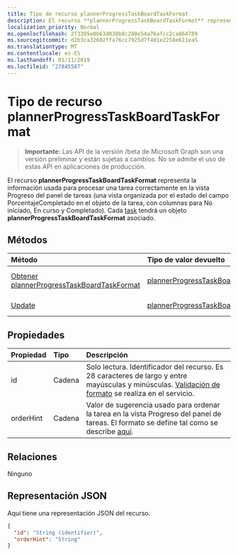 ```yaml
---
title: Tipo de recurso plannerProgressTaskBoardTaskFormat
description: El recurso **plannerProgressTaskBoardTaskFormat** representa la información usada para procesar una tarea correctamente en la vista Progreso del panel de tareas (una vista organizada por el estado del campo PorcentajeCompletado en el objeto de la tarea, con columnas para No iniciado, En curso y Completado). Cada task tendrá un objeto **plannerProgressTaskBoardTaskFormat** asociado.
localization_priority: Normal
ms.openlocfilehash: 2f3395e0b63d038b8c280e54a76afcc2ca864789
ms.sourcegitcommit: d2b3ca32602ffa76cc7925d7f4d1e2258e611ea5
ms.translationtype: MT
ms.contentlocale: es-ES
ms.lasthandoff: 01/11/2019
ms.locfileid: "27845587"
---
```

# <a name="plannerprogresstaskboardtaskformat-resource-type"></a>Tipo de recurso plannerProgressTaskBoardTaskFormat

> **Importante:** Las API de la versión /beta de Microsoft Graph son una versión preliminar y están sujetas a cambios. No se admite el uso de estas API en aplicaciones de producción.

El recurso **plannerProgressTaskBoardTaskFormat** representa la información usada para procesar una tarea correctamente en la vista Progreso del panel de tareas (una vista organizada por el estado del campo PorcentajeCompletado en el objeto de la tarea, con columnas para No iniciado, En curso y Completado). Cada [task](plannertask.md) tendrá un objeto **plannerProgressTaskBoardTaskFormat** asociado.


## <a name="methods"></a>Métodos

| Método           | Tipo de valor devuelto    |Descripción|
|:---------------|:--------|:----------|
|[Obtener plannerProgressTaskBoardTaskFormat](../api/plannerprogresstaskboardtaskformat-get.md) | [plannerProgressTaskBoardTaskFormat](plannerprogresstaskboardtaskformat.md) |Leer las propiedades y las relaciones del objeto **plannerProgressTaskBoardTaskFormat**.|
|[Update](../api/plannerprogresstaskboardtaskformat-update.md) | [plannerProgressTaskBoardTaskFormat](plannerprogresstaskboardtaskformat.md)    |Actualizar el objeto **plannerProgressTaskBoardTaskFormat**. |

## <a name="properties"></a>Propiedades
| Propiedad     | Tipo   |Descripción|
|:---------------|:--------|:----------|
|id|Cadena| Solo lectura. Identificador del recurso. Es 28 caracteres de largo y entre mayúsculas y minúsculas. [Validación de formato](tasks-identifiers-disclaimer.md) se realiza en el servicio.|
|orderHint|Cadena|Valor de sugerencia usado para ordenar la tarea en la vista Progreso del panel de tareas. El formato se define tal como se describe [aquí](planner-order-hint-format.md).|

## <a name="relationships"></a>Relaciones
Ninguno


## <a name="json-representation"></a>Representación JSON
Aquí tiene una representación JSON del recurso.

<!-- {
  "blockType": "resource",
  "optionalProperties": [

  ],
  "@odata.type": "microsoft.graph.plannerProgressTaskBoardTaskFormat"
}-->

```json
{
  "id": "String (identifier)",
  "orderHint": "String"
}

```

<!-- uuid: 8fcb5dbc-d5aa-4681-8e31-b001d5168d79
2015-10-25 14:57:30 UTC -->
<!-- {
  "type": "#page.annotation",
  "description": "plannerProgressTaskBoardTaskFormat resource",
  "keywords": "",
  "section": "documentation",
  "tocPath": ""
}-->
